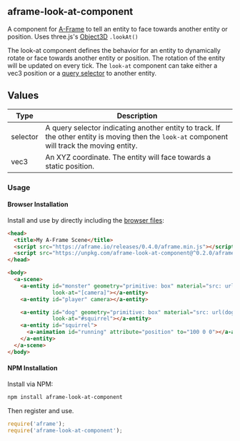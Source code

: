 ## aframe-look-at-component

A component for [A-Frame](https://aframe.io) to tell an entity to face towards
another entity or position. Uses three.js's
[Object3D](http://threejs.org/docs/#Reference/Core/Object3D) `.lookAt()`

The look-at component defines the behavior for an entity to dynamically rotate
or face towards another entity or position. The rotation of the entity will be
updated on every tick. The `look-at` component can take either a vec3 position
or a [query selector][mdn-queryselector] to another entity.

## Values

| Type     | Description                                                                                                                                   |
|----------|-----------------------------------------------------------------------------------------------------------------------------------------------|
| selector | A query selector indicating another entity to track. If the other entity is moving then the `look-at` component will track the moving entity. |
| vec3     | An XYZ coordinate. The entity will face towards a static position.                                                                            |

### Usage

#### Browser Installation

Install and use by directly including the [browser files](dist):

```html
<head>
  <title>My A-Frame Scene</title>
  <script src="https://aframe.io/releases/0.4.0/aframe.min.js"></script>
  <script src="https://unpkg.com/aframe-look-at-component@^0.2.0/aframe-look-at-component.min.js"></script>
</head>

<body>
  <a-scene>
    <a-entity id="monster" geometry="primitive: box" material="src: url(monster.png)"
              look-at="[camera]"></a-entity>
    <a-entity id="player" camera></a-entity>

    <a-entity id="dog" geometry="primitive: box" material="src: url(dog.png)"
              look-at="#squirrel"></a-entity>
    <a-entity id="squirrel">
      <a-animation id="running" attribute="position" to="100 0 0"></a-animation>
    </a-entity>
  </a-scene>
</body>
```

#### NPM Installation

Install via NPM:

```bash
npm install aframe-look-at-component
```

Then register and use.

```js
require('aframe');
require('aframe-look-at-component');
```

[mdn-queryselector]: https://developer.mozilla.org/docs/Web/API/Document/querySelector
